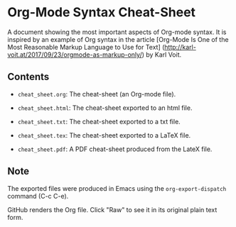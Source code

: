 Org-Mode Syntax Cheat-Sheet
===========================

A document showing the most important aspects of Org-mode syntax.
It is inspired by an example of Org syntax in the article
[Org-Mode Is One of the Most Reasonable Markup Language to Use for Text]
(http://karl-voit.at/2017/09/23/orgmode-as-markup-only/) by Karl Voit.

Contents
---------

* `cheat_sheet.org`: The cheat-sheet (an Org-mode file).

* `cheat_sheet.html`: The cheat-sheet exported to an html file.

* `cheat_sheet.txt`: The cheat-sheet exported to a txt file.

* `cheat_sheet.tex`: The cheat-sheet exported to a LaTeX file.

* `cheat_sheet.pdf`: A PDF cheat-sheet produced from the LateX file.

Note
----

The exported files were produced in Emacs using
the `org-export-dispatch` command (C-c C-e).

GitHub renders the Org file.
Click "Raw" to see it in its original plain text form.
